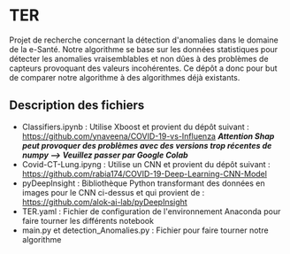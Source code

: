 # TER
Projet de recherche concernant la détection d'anomalies dans le domaine de la e-Santé. 
Notre algorithme se base sur les données statistiques pour détecter les anomalies vraisemblables et non dûes à des problèmes de capteurs provoquant des valeurs incohérentes. 
Ce dépôt a donc pour but de comparer notre algorithme à des algorithmes déjà existants. 
## Description des fichiers 
* Classifiers.ipynb : Utilise Xboost et provient du dépôt suivant : https://github.com/ynaveena/COVID-19-vs-Influenza ***Attention Shap peut provoquer des problèmes avec des versions trop récentes de numpy --> Veuillez passer par Google Colab***
* Covid-CT-Lung.ipyng : Utilise un CNN et provient du dépôt suivant : https://github.com/rabia174/COVID-19-Deep-Learning-CNN-Model
* pyDeepInsight : Bibliothèque Python transformant des données en images pour le CNN ci-dessus et qui provient de : https://github.com/alok-ai-lab/pyDeepInsight
* TER.yaml : Fichier de configuration de l'environnement Anaconda pour faire tourner les différents notebook
* main.py et detection_Anomalies.py : Fichier pour faire tourner notre algorithme
